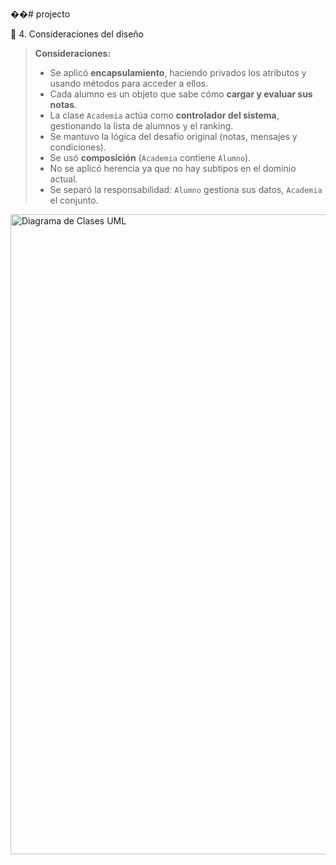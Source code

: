 ��#   p r o j e c t o 

🧾 4. Consideraciones del diseño

> **Consideraciones:**
>
> * Se aplicó **encapsulamiento**, haciendo privados los atributos y usando métodos para acceder a ellos.
> * Cada alumno es un objeto que sabe cómo **cargar y evaluar sus notas**.
> * La clase `Academia` actúa como **controlador del sistema**, gestionando la lista de alumnos y el ranking.
> * Se mantuvo la lógica del desafío original (notas, mensajes y condiciones).
> * Se usó **composición** (`Academia` contiene `Alumno`).
> * No se aplicó herencia ya que no hay subtipos en el dominio actual.
> * Se separó la responsabilidad: `Alumno` gestiona sus datos, `Academia` el conjunto.

 <img width="1536" height="1024" alt="Diagrama de Clases UML" src="https://github.com/user-attachments/assets/c09b7db2-c0b1-420c-8493-60feb06667a8" />
